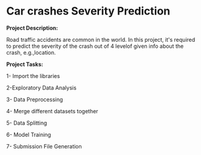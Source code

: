 # Car crashes Severity Prediction
 
**Project Description:**

Road traffic accidents are common in the world. In this project, it's required to predict the severity of the crash out of 4 levelof given info about the crash, e.g.,location.

**Project Tasks:**

1- Import the libraries

2-Exploratory Data Analysis

3- Data Preprocessing

4- Merge different datasets together

5- Data Splitting

6- Model Training

7- Submission File Generation
